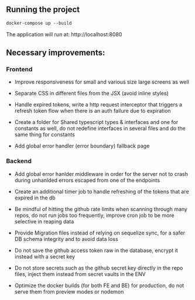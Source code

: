 ## Running the project

```diff
docker-compose up --build
```
The application will run at: http://localhost:8080

## Necessary improvements:

### Frontend

- Improve responsiveness for small and various size large screens as well

- Separate CSS in different files from the JSX (avoid inline styles)

- Handle expired tokens, write a http request interceptor that triggers a refresh token flow when there is an auth failure due to expiration

- Create a folder for Shared typescript types & interfaces and one for constants as well, do not redefine interfaces in several files and do the same thing for constants

- Add global error handler (error boundary) fallback page


### Backend

- Add global error hanlder middleware in order for the server not to crash during unhanlded errors escaped from one of the endpoints

- Create an additional timer job to handle refreshing of the tokens that are expired in the db

- Be mindful of hitting the github rate limits when scanning through many repos, do not run jobs too frequently, improve cron job to be more selective in reaping data

- Provide Migration files instead of relying on sequelize sync, for a safer DB schema integrity and to avoid data loss

- Do not save the github access token raw in the database, encrypt it instead with a secret key

- Do not store secrets such as the github secret key directly in the repo files, inject them instead from secret vaults in the ENV

- Optimize the docker builds (for both FE and BE) for production, do not serve them from preview modes or nodemon



